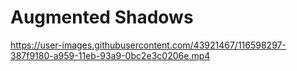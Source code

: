 # Augmented Shadows

https://user-images.githubusercontent.com/43921467/116598297-387f9180-a959-11eb-93a9-0bc2e3c0206e.mp4
